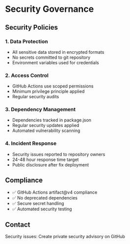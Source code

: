 # Security Governance

## Security Policies

### 1. Data Protection
- All sensitive data stored in encrypted formats
- No secrets committed to git repository
- Environment variables used for credentials

### 2. Access Control
- GitHub Actions use scoped permissions
- Minimum privilege principle applied
- Regular security audits

### 3. Dependency Management
- Dependencies tracked in package.json
- Regular security updates applied
- Automated vulnerability scanning

### 4. Incident Response
- Security issues reported to repository owners
- 24-48 hour response time target
- Public disclosure after fix deployment

## Compliance

- ✅ GitHub Actions artifact@v4 compliance
- ✅ No deprecated dependencies
- ✅ Secure secret handling
- ✅ Automated security testing

## Contact

Security issues: Create private security advisory on GitHub
